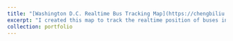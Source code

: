 ```yaml
---
title: "[Washington D.C. Realtime Bus Tracking Map](https://chengbiliu.github.io/bus/index.html)"
excerpt: "I created this map to track the realtime position of buses in Washington D.C. metropolitan area. The locational information is acquired using [WMATA's api] (https://developer.wmata.com/) and the map is developed in javascript with [leaflet](https://leafletjs.com/). <br/>[<img src='/images/bus.png'>](https://chengbiliu.github.io/bus/index.html)"
collection: portfolio
---
```


